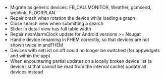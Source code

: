 * Migrate as generic devices: FB_CALLMONITOR, Weather, gcmsend, weblink, FLOORPLAN
* Repair crash when rotation the device while loading a graph
* Close search view when submitting a search
* Slider in detail view has full table width
* Repair nextAlarmClock update for Android versions >= Nougat
* Handle device renaming in FHEM correctly, so that devices are not shown twice in andFHEM
* Devices with setList on:off could no longer be switched (for appwidgets and within the app)
* When encountering partial updates on a locally broken device list (a device list that cannot be read from the internal cache) update all devices instead